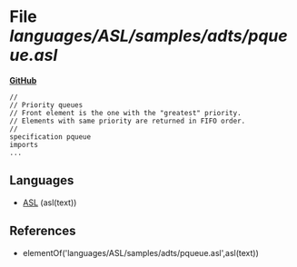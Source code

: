 # File _languages/ASL/samples/adts/pqueue.asl_
**[GitHub](https://github.com/softlang/yas/blob/master/languages/ASL/samples/adts/pqueue.asl)**
```
//
// Priority queues
// Front element is the one with the "greatest" priority.
// Elements with same priority are returned in FIFO order.
//
specification pqueue
imports
...
```

## Languages
* [ASL](../languages/ASL.md) (asl(text))

## References
* elementOf('languages/ASL/samples/adts/pqueue.asl',asl(text))
